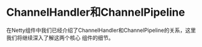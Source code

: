 
# ChannelHandler和ChannelPipeline
在Netty组件中我们已经介绍了ChannelHandler和ChannelPipeline的关系，这里我们将继续深入了解这两个核心
组件的细节。